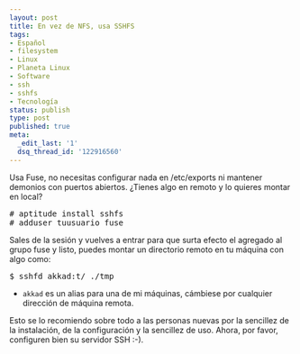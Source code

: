 ```yaml
---
layout: post
title: En vez de NFS, usa SSHFS
tags:
- Español
- filesystem
- Linux
- Planeta Linux
- Software
- ssh
- sshfs
- Tecnología
status: publish
type: post
published: true
meta:
  _edit_last: '1'
  dsq_thread_id: '122916560'
---
```

Usa Fuse, no necesitas configurar nada en /etc/exports ni mantener demonios con puertos abiertos. ¿Tienes algo en remoto y lo quieres montar en local?

<pre># aptitude install sshfs
# adduser tuusuario fuse</pre>

Sales de la sesión y vuelves a entrar para que surta efecto el agregado al grupo fuse y listo, puedes montar un directorio remoto en tu máquina con algo como:

<pre>$ sshfd akkad:t/ ./tmp</pre>

* <code>akkad</code> es un alias para una de mi máquinas, cámbiese por cualquier dirección de máquina remota.

Esto se lo recomiendo sobre todo a las personas nuevas por la sencillez de la instalación, de la configuración y la sencillez de uso. Ahora, por favor, configuren bien su servidor SSH :-).
